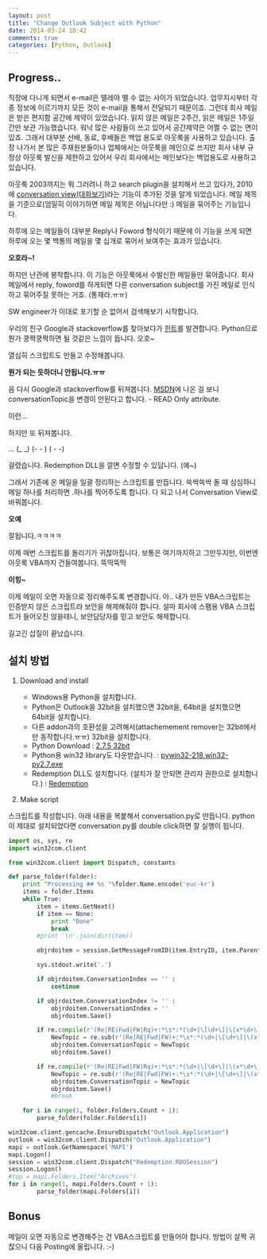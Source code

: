 ```yaml
---
layout: post
title: "Change Outlook Subject with Python"
date: 2014-03-24 10:42
comments: true
categories: [Python, Outlook]
---
```


## Progress..
직장에 다니게 되면서 e-mail은 뗄레야 뗄 수 없는 사이가 되었습니다. 업무지시부터 각종 정보에 이르기까지 모든 것이 e-mail을 통해서 전달되기 때문이죠. 그런데 회사 메일은 받은 편지함 공간에 제약이 있었습니다. 읽지 않은 메일은 2주간, 읽은 메일은 1주일간만 보관 가능했습니다. 워낙 많은 사람들이 쓰고 있어서 공간제약은 어쩔 수 없는 면이 있죠. 그래서 대부분 선배, 동료, 후배들은 백업 용도로 아웃룩을 사용하고 있습니다. 출장 나가서 본 많은 주재원분들이나 업체에서는 아웃룩을 메인으로 쓰지만 회사 내부 규정상 아웃룩 발신을 제한하고 있어서 우리 회사에서는 메인보다는 백업용도로 사용하고 있습니다.

아웃룩 2003까지는 뭐 그러려니 하고 search plugin을 설치해서 쓰고 있다가, 2010에 [conversation view(대화보기)](http://support.microsoft.com/kb/2274243/ko)라는 기능이 추가된 것을 알게 되었습니다. 메일 제목을 기준으로(엄밀히 이야기하면 메일 제목은 아닙니다만 :) 메일을 묶어주는 기능입니다.

하루에 오는 메일들이 대부분 Reply나 Foword 형식이기 때문에 이 기능을 쓰게 되면 하루에 오는 몇 백통의 메일을 몇 십개로 묶어서 보여주는 효과가 있습니다.

__오호라~!__

하지만 난관에 봉착합니다. 이 기능은 아웃룩에서 수발신한 메일들만 묶어줍니다. 회사메일에서 reply, foword를 하게되면 다른 conversation subject를 가진 메일로 인식하고 묶어주질 못하는 거죠. (통재라.ㅠㅠ)

SW engineer가 이대로 포기할 순 없어서 검색해보기 시작합니다.

우리의 친구 Google과 stackoverflow를 찾아보다가 [힌트][HINT]를 발견합니다.
Python으로 뭔가 쿵짝쿵짝하면 될 것같은 느낌이 듭니다. 오호~

열심히 스크립트도 만들고 수정해봅니다.

__뭔가 되는 듯하더니 안됩니다.ㅠㅠ__

음 다시 Google과 stackoverflow를 뒤져봅니다.
[MSDN]에 나온 걸 보니 conversationTopic을 변경이 안된다고 합니다. - READ Only attribute.

이런...

하지만 또 뒤져봅니다.

... (\_ \_) (- - ) ( - -)

걸렸습니다. Redemption DLL을 깔면 수정할 수 있답니다. (예~)

그래서 기존에 온 메일을 일괄 정리하는 스크립트를 만듭니다. 쓱싹쓱싹 돌 때 심심하니 메일 하나를 처리하면 .하나를 찍어주도록 합니다.
다 되고 나서 Conversation View로 바꿔봅니다.

__오예__

잘됩니다.ㅋㅋㅋㅋ

이제 매번 스크립트를 돌리기가 귀찮아집니다. 보통은 여기까지하고 그만두지만, 이번엔 아웃룩 VBA까지 건들여봅니다. 뚝딱뚝딱

__이힝~__

이제 메일이 오면 자동으로 정리해주도록 변경합니다. 아.. 내가 만든 VBA스크립트는 인증받지 않은 스크립트라 보안을 해제해줘야 합니다.
설마 회사에 스팸용 VBA 스크립트가 들어오진 않을테니, 보안담당자를 믿고 보안도 해제합니다.

길고긴 삽질이 끝났습니다.

## 설치 방법
1. Download and install
	* Windows용 Python을 설치합니다.
	* Python은 Outlook을 32bit을 설치했으면 32bit을, 64bit을 설치했으면 64bit을 설치합니다.
	* 다른 addon과의 호환성을 고려해서(attachemement remover는 32bit에서만 동작합니다.ㅠㅠ) 32bit을 설치합니다.
	* Python Download : [2.7.5 32bit](http://www.python.org/ftp/python/2.7.5/python-2.7.5.msi)
	* Python용 win32 library도 다운받습니다. : [pywin32-218.win32-py2.7.exe](http://sourceforge.net/projects/pywin32/files/pywin32/Build%20218/pywin32-218.win32-py2.7.exe/download)
	* Redemption DLL도 설치합니다. (설치가 잘 안되면 관리자 권한으로 설치합니다.) : [Redemption](http://www.dimastr.com/redemption/Redemption.zip)

2. Make script

스크립트를 작성합니다. 아래 내용을 복붙해서 conversation.py로 만듭니다.
python이 제대로 설치되었다면 conversation.py를 double click하면 잘 실행이 됩니다.

``` python
import os, sys, re
import win32com.client

from win32com.client import Dispatch, constants

def parse_folder(folder):
    print "Processing ## %s "%folder.Name.encode('euc-kr')
    items = folder.Items
    while True:
        item = items.GetNext()
        if item == None:
            print "Done"
            break
        #print '\n'.join(dir(item))

        objrdoitem = session.GetMessageFromID(item.EntryID, item.Parent.StoreID)

        sys.stdout.write('.')

        if objrdoitem.ConversationIndex == '' :
            continue

        if objrdoitem.ConversationIndex != '' :
            objrdoitem.ConversationIndex = ''
            objrdoitem.Save()

        if re.compile(r'(Re|RE|Fwd|FW|Rq)+:*\s*:*(\d+|\[\d+\]|\(x*\d+\)|:|\*\d+|\(\d+\))+\s*:*\s*').search(item.ConversationTopic):
            NewTopic = re.sub(r'(Re|RE|Fwd|FW)+:*\s*:*(\d+|\[\d+\]|\(x*\d+\)|:|\*\d+|\(\d+\))+\s*:*\s*','', item.ConversationTopic)
            objrdoitem.ConversationTopic = NewTopic
            objrdoitem.Save()

        if re.compile(r'(Re|RE|Fwd|FW|Rq)+:*\s*:*(\d+|\[\d+\]|\(x*\d+\)|:|\*\d+|\(\d+\))+\s*:*\s*').search(item.Subject):
            NewTopic = re.sub(r'(Re|RE|Fwd|FW)+:*\s*:*(\d+|\[\d+\]|\(x*\d+\)|:|\*\d+|\(\d+\))+\s*:*\s*','', item.Subject)
            objrdoitem.ConversationTopic = NewTopic
            objrdoitem.Save()
            #break

    for i in range(1, folder.Folders.Count + 1):
        parse_folder(folder.Folders[i])

win32com.client.gencache.EnsureDispatch("Outlook.Application")
outlook = win32com.client.Dispatch("Outlook.Application")
mapi = outlook.GetNamespace('MAPI')
mapi.Logon()
session = win32com.client.Dispatch("Redemption.RDOSession")
session.Logon()
#top = mapi.Folders.Item("Archives")
for i in range(1, mapi.Folders.Count + 1):
        parse_folder(mapi.Folders[i])

```

## Bonus
메일이 오면 자동으로 변경해주는 건 VBA스크립트를 만들어야 합니다.
방법이 살짝 귀찮으니 다음 Posting에 올립니다. :-)

[MSDN]: http://msdn.microsoft.com/en-us/library/office/ff869318.aspx
[HINT]: http://stackoverflow.com/questions/1440233/possible-to-intercept-and-rewrite-email-on-outlook-client-side-using-ironpython
